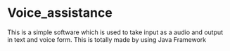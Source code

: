 # Voice_assistance
This is a simple software which is used to take input as a audio and output in text and voice form.
This is totally made by using Java Framework
